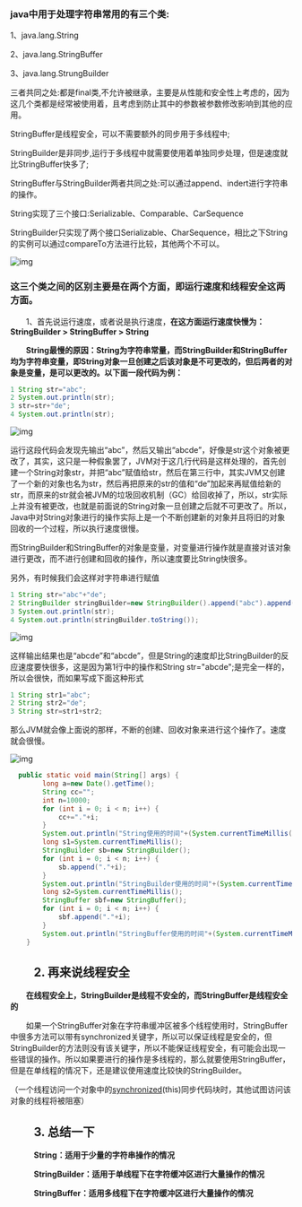 ### java中用于处理字符串常用的有三个类:

1、java.lang.String

2、java.lang.StringBuffer

3、java.lang.StrungBuilder

三者共同之处:都是final类,不允许被继承，主要是从性能和安全性上考虑的，因为这几个类都是经常被使用着，且考虑到防止其中的参数被参数修改影响到其他的应用。

StringBuffer是线程安全，可以不需要额外的同步用于多线程中;

StringBuilder是非同步,运行于多线程中就需要使用着单独同步处理，但是速度就比StringBuffer快多了;

StringBuffer与StringBuilder两者共同之处:可以通过append、indert进行字符串的操作。

String实现了三个接口:Serializable、Comparable<String>、CarSequence

StringBuilder只实现了两个接口Serializable、CharSequence，相比之下String的实例可以通过compareTo方法进行比较，其他两个不可以。

![img](https://images2018.cnblogs.com/blog/1418466/201808/1418466-20180810162747718-1967347653.png)

 

### 这三个类之间的区别主要是在两个方面，即运行速度和线程安全这两方面。

　　1、首先说运行速度，或者说是执行速度，**在这方面运行速度快慢为：StringBuilder > StringBuffer > String**

　　**String最慢的原因：String为字符串常量，而StringBuilder和StringBuffer均为字符串变量，即String对象一旦创建之后该对象是不可更改的，但后两者的对象是变量，是可以更改的。以下面一段代码为例：**

```java
1 String str="abc";
2 System.out.println(str);
3 str=str+"de";
4 System.out.println(str);
```

![img](https://images2018.cnblogs.com/blog/1418466/201808/1418466-20180810230246918-477259474.png)

运行这段代码会发现先输出“abc”，然后又输出“abcde”，好像是str这个对象被更改了，其实，这只是一种假象罢了，JVM对于这几行代码是这样处理的，首先创建一个String对象str，并把“abc”赋值给str，然后在第三行中，其实JVM又创建了一个新的对象也名为str，然后再把原来的str的值和“de”加起来再赋值给新的str，而原来的str就会被JVM的垃圾回收机制（GC）给回收掉了，所以，str实际上并没有被更改，也就是前面说的String对象一旦创建之后就不可更改了。所以，Java中对String对象进行的操作实际上是一个不断创建新的对象并且将旧的对象回收的一个过程，所以执行速度很慢。

而StringBuilder和StringBuffer的对象是变量，对变量进行操作就是直接对该对象进行更改，而不进行创建和回收的操作，所以速度要比String快很多。

另外，有时候我们会这样对字符串进行赋值

```java
1 String str="abc"+"de";
2 StringBuilder stringBuilder=new StringBuilder().append("abc").append("de");
3 System.out.println(str);
4 System.out.println(stringBuilder.toString());
```

![img](https://images2018.cnblogs.com/blog/1418466/201808/1418466-20180810230639947-1018373159.png)

这样输出结果也是“abcde”和“abcde”，但是String的速度却比StringBuilder的反应速度要快很多，这是因为第1行中的操作和String str="abcde";是完全一样的，所以会很快，而如果写成下面这种形式

```java
1 String str1="abc";
2 String str2="de";
3 String str=str1+str2;
```

那么JVM就会像上面说的那样，不断的创建、回收对象来进行这个操作了。速度就会很慢。

![img](https://images2018.cnblogs.com/blog/1418466/201808/1418466-20180813151516731-1946355607.png)



```java
  public static void main(String[] args) {
        long a=new Date().getTime();
        String cc="";
        int n=10000;
        for (int i = 0; i < n; i++) {
            cc+="."+i;
        }
        System.out.println("String使用的时间"+(System.currentTimeMillis()-a)/1000.0+"s");
        long s1=System.currentTimeMillis();
        StringBuilder sb=new StringBuilder();
        for (int i = 0; i < n; i++) {
            sb.append("."+i);
        }
        System.out.println("StringBuilder使用的时间"+(System.currentTimeMillis()-s1)/1000.0+"s");
        long s2=System.currentTimeMillis();
        StringBuffer sbf=new StringBuffer();
        for (int i = 0; i < n; i++) {
            sbf.append("."+i);
        }
        System.out.println("StringBuffer使用的时间"+(System.currentTimeMillis()-s2)/1000.0+"s");
    }
```

 

 

## 　　2. 再来说线程安全

　　**在线程安全上，StringBuilder是线程不安全的，而StringBuffer是线程安全的**

　　如果一个StringBuffer对象在字符串缓冲区被多个线程使用时，StringBuffer中很多方法可以带有synchronized关键字，所以可以保证线程是安全的，但StringBuilder的方法则没有该关键字，所以不能保证线程安全，有可能会出现一些错误的操作。所以如果要进行的操作是多线程的，那么就要使用StringBuffer，但是在单线程的情况下，还是建议使用速度比较快的StringBuilder。

（一个线程访问一个对象中的[synchronized](https://www.cnblogs.com/weibanggang/p/9470718.html)(this)同步代码块时，其他试图访问该对象的线程将被阻塞）

## 　　3. 总结一下　

　　　**String：适用于少量的字符串操作的情况**

　　　**StringBuilder：适用于单线程下在字符缓冲区进行大量操作的情况**

　　　**StringBuffer：适用多线程下在字符缓冲区进行大量操作的情况**